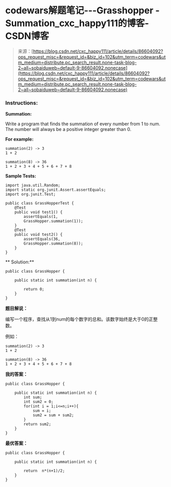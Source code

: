 <!--yml
category: codewars
date: 2022-08-13 11:46:10
-->

# codewars解题笔记---Grasshopper - Summation_cxc_happy111的博客-CSDN博客

> 来源：[https://blog.csdn.net/cxc_happy111/article/details/86604092?ops_request_misc=&request_id=&biz_id=102&utm_term=codewars&utm_medium=distribute.pc_search_result.none-task-blog-2~all~sobaiduweb~default-9-86604092.nonecase](https://blog.csdn.net/cxc_happy111/article/details/86604092?ops_request_misc=&request_id=&biz_id=102&utm_term=codewars&utm_medium=distribute.pc_search_result.none-task-blog-2~all~sobaiduweb~default-9-86604092.nonecase)

### **Instructions:**

**Summation:**

Write a program that finds the summation of every number from 1 to num. The number will always be a positive integer greater than 0.

**For example:**

```
summation(2) -> 3
1 + 2

summation(8) -> 36
1 + 2 + 3 + 4 + 5 + 6 + 7 + 8
```

**Sample Tests:**

```
import java.util.Random;
import static org.junit.Assert.assertEquals;
import org.junit.Test;

public class GrassHopperTest {
    @Test
    public void test1() {
        assertEquals(1,
        GrassHopper.summation(1));
    }
    @Test
    public void test2() {
        assertEquals(36,
        GrassHopper.summation(8));
    }
}
```

** Solution:**

```
public class GrassHopper {

    public static int summation(int n) {

        return 0;
    }
}
```

**题目解说：**

编写一个程序，查找从1到num的每个数字的总和。该数字始终是大于0的正整数。

例如：

```
summation(2) -> 3
1 + 2

summation(8) -> 36
1 + 2 + 3 + 4 + 5 + 6 + 7 + 8
```

**我的答案：**

```
public class GrassHopper {

    public static int summation(int n) {
        int sum;
        int sum2 = 0;
        for(int i = 1;i<=n;i++){
            sum = i;
            sum2 = sum + sum2;
        }
        return sum2;
    }
}
```

**最优答案：**

```
public class GrassHopper {

    public static int summation(int n) {

        return  n*(n+1)/2;
    }
}
```